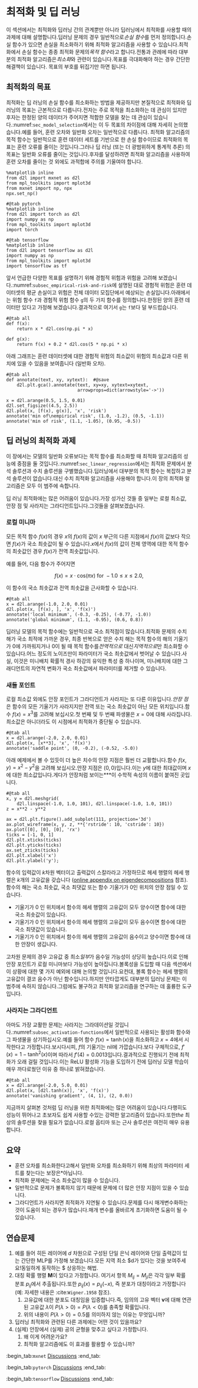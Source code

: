 # 최적화 및 딥 러닝

이 섹션에서는 최적화와 딥러닝 간의 관계뿐만 아니라 딥러닝에서 최적화를 사용할 때의 과제에 대해 설명합니다.딥러닝 문제의 경우 일반적으로*손실 함수*를 먼저 정의합니다.손실 함수가 있으면 손실을 최소화하기 위해 최적화 알고리즘을 사용할 수 있습니다.최적화에서 손실 함수는 종종 최적화 문제의*목적 함수*라고 합니다.전통과 관례에 따라 대부분의 최적화 알고리즘은*최소화*와 관련이 있습니다.목표를 극대화해야 하는 경우 간단한 해결책이 있습니다. 목표의 부호를 뒤집기만 하면 됩니다. 

## 최적화의 목표

최적화는 딥 러닝의 손실 함수를 최소화하는 방법을 제공하지만 본질적으로 최적화와 딥 러닝의 목표는 근본적으로 다릅니다.전자는 주로 목적을 최소화하는 데 관심이 있지만 후자는 한정된 양의 데이터가 주어지면 적합한 모델을 찾는 데 관심이 있습니다.:numref:`sec_model_selection`에서는 이 두 목표의 차이점에 대해 자세히 논의했습니다.예를 들어, 훈련 오차와 일반화 오차는 일반적으로 다릅니다. 최적화 알고리즘의 목적 함수는 일반적으로 훈련 데이터 세트를 기반으로 한 손실 함수이므로 최적화의 목표는 훈련 오류를 줄이는 것입니다.그러나 딥 러닝 (또는 더 광범위하게 통계적 추론) 의 목표는 일반화 오류를 줄이는 것입니다.후자를 달성하려면 최적화 알고리즘을 사용하여 훈련 오차를 줄이는 것 외에도 과적합에 주의를 기울여야 합니다.

```{.python .input}
%matplotlib inline
from d2l import mxnet as d2l
from mpl_toolkits import mplot3d
from mxnet import np, npx
npx.set_np()
```

```{.python .input}
#@tab pytorch
%matplotlib inline
from d2l import torch as d2l
import numpy as np
from mpl_toolkits import mplot3d
import torch
```

```{.python .input}
#@tab tensorflow
%matplotlib inline
from d2l import tensorflow as d2l
import numpy as np
from mpl_toolkits import mplot3d
import tensorflow as tf
```

앞서 언급한 다양한 목표를 설명하기 위해 경험적 위험과 위험을 고려해 보겠습니다.:numref:`subsec_empirical-risk-and-risk`에 설명된 대로 경험적 위험은 훈련 데이터셋의 평균 손실이고 위험은 전체 데이터 모집단에서 예상되는 손실입니다.아래에서는 위험 함수 `f`과 경험적 위험 함수 `g`의 두 가지 함수를 정의합니다.한정된 양의 훈련 데이터만 있다고 가정해 보겠습니다.결과적으로 여기서 `g`는 `f`보다 덜 부드럽습니다.

```{.python .input}
#@tab all
def f(x):
    return x * d2l.cos(np.pi * x)

def g(x):
    return f(x) + 0.2 * d2l.cos(5 * np.pi * x)
```

아래 그래프는 훈련 데이터셋에 대한 경험적 위험의 최소값이 위험의 최소값과 다른 위치에 있을 수 있음을 보여줍니다 (일반화 오차).

```{.python .input}
#@tab all
def annotate(text, xy, xytext):  #@save
    d2l.plt.gca().annotate(text, xy=xy, xytext=xytext,
                           arrowprops=dict(arrowstyle='->'))

x = d2l.arange(0.5, 1.5, 0.01)
d2l.set_figsize((4.5, 2.5))
d2l.plot(x, [f(x), g(x)], 'x', 'risk')
annotate('min of\nempirical risk', (1.0, -1.2), (0.5, -1.1))
annotate('min of risk', (1.1, -1.05), (0.95, -0.5))
```

## 딥 러닝의 최적화 과제

이 장에서는 모델의 일반화 오류보다는 목적 함수를 최소화할 때 최적화 알고리즘의 성능에 중점을 둘 것입니다.:numref:`sec_linear_regression`에서는 최적화 문제에서 분석 솔루션과 수치 솔루션을 구별했습니다.딥러닝에서 대부분의 목적 함수는 복잡하고 분석 솔루션이 없습니다.대신 수치 최적화 알고리즘을 사용해야 합니다.이 장의 최적화 알고리즘은 모두 이 범주에 속합니다. 

딥 러닝 최적화에는 많은 어려움이 있습니다.가장 성가신 것들 중 일부는 로컬 최소값, 안장 점 및 사라지는 그라디언트입니다.그것들을 살펴보겠습니다. 

### 로컬 미니마

모든 목적 함수 $f(x)$의 경우 $x$의 $f(x)$의 값이 $x$ 부근의 다른 지점에서 $f(x)$의 값보다 작으면 $f(x)$가 국소 최솟값이 될 수 있습니다.$x$에서 $f(x)$의 값이 전체 영역에 대한 목적 함수의 최솟값인 경우 $f(x)$가 전역 최솟값입니다. 

예를 들어, 다음 함수가 주어지면 

$$f(x) = x \cdot \text{cos}(\pi x) \text{ for } -1.0 \leq x \leq 2.0,$$

이 함수의 국소 최솟값과 전역 최솟값을 근사화할 수 있습니다.

```{.python .input}
#@tab all
x = d2l.arange(-1.0, 2.0, 0.01)
d2l.plot(x, [f(x), ], 'x', 'f(x)')
annotate('local minimum', (-0.3, -0.25), (-0.77, -1.0))
annotate('global minimum', (1.1, -0.95), (0.6, 0.8))
```

딥러닝 모델의 목적 함수에는 일반적으로 국소 최적점이 많습니다.최적화 문제의 수치 해가 국소 최적에 가까운 경우, 최종 반복으로 얻은 수치 해는 목적 함수의 해의 기울기가 0에 가까워지거나 0이 될 때 목적 함수를*전역적으로* 대신*지역적으로*만 최소화할 수 있습니다.어느 정도의 노이즈만이 파라미터가 국소 최솟값에서 벗어날 수 있습니다.사실, 이것은 미니배치 확률적 경사 하강의 유익한 특성 중 하나이며, 미니배치에 대한 그래디언트의 자연적 변화가 국소 최솟값에서 파라미터를 제거할 수 있습니다. 

### 새들 포인트

로컬 최소값 외에도 안장 포인트가 그라디언트가 사라지는 또 다른 이유입니다.*안장 점*은 함수의 모든 기울기가 사라지지만 전역 또는 국소 최솟값이 아닌 모든 위치입니다.함수 $f(x) = x^3$를 고려해 보십시오.첫 번째 및 두 번째 파생물은 $x=0$에 대해 사라집니다.최소값은 아니더라도 이 시점에서 최적화가 중단될 수 있습니다.

```{.python .input}
#@tab all
x = d2l.arange(-2.0, 2.0, 0.01)
d2l.plot(x, [x**3], 'x', 'f(x)')
annotate('saddle point', (0, -0.2), (-0.52, -5.0))
```

아래 예제에서 볼 수 있듯이 더 높은 치수의 안장 지점은 훨씬 더 교활합니다.함수 $f(x, y) = x^2 - y^2$을 고려해 보십시오.안장 지점은 $(0, 0)$입니다.이는 $y$에 대한 최대값이며 $x$에 대한 최소값입니다.게다가 안장처럼 보이는***이 수학적 속성의 이름이 붙여진 곳입니다.

```{.python .input}
#@tab all
x, y = d2l.meshgrid(
    d2l.linspace(-1.0, 1.0, 101), d2l.linspace(-1.0, 1.0, 101))
z = x**2 - y**2

ax = d2l.plt.figure().add_subplot(111, projection='3d')
ax.plot_wireframe(x, y, z, **{'rstride': 10, 'cstride': 10})
ax.plot([0], [0], [0], 'rx')
ticks = [-1, 0, 1]
d2l.plt.xticks(ticks)
d2l.plt.yticks(ticks)
ax.set_zticks(ticks)
d2l.plt.xlabel('x')
d2l.plt.ylabel('y');
```

함수의 입력값이 $k$차원 벡터이고 출력값이 스칼라라고 가정하므로 헤세 행렬의 헤세 행렬은 $k$개의 고유값을 갖습니다 ([online appendix on eigendecompositions](https://d2l.ai/chapter_appendix-mathematics-for-deep-learning/eigendecomposition.html) 참조).함수의 해는 국소 최솟값, 국소 최댓값 또는 함수 기울기가 0인 위치의 안장 점일 수 있습니다. 

* 기울기가 0 인 위치에서 함수의 헤세 행렬의 고유값이 모두 양수이면 함수에 대한 국소 최솟값이 있습니다.
* 기울기가 0 인 위치에서 함수의 헤세 행렬의 고유값이 모두 음수이면 함수에 대한 국소 최댓값이 있습니다.
* 기울기가 0 인 위치에서 함수의 헤세 행렬의 고유값이 음수이고 양수이면 함수에 대한 안장이 생깁니다.

고차원 문제의 경우 고유값 중 최소*일부*가 음수일 가능성이 상당히 높습니다.이로 인해 안장 포인트가 로컬 미니마보다 가능성이 높아집니다.볼록성을 도입할 때 다음 섹션에서 이 상황에 대한 몇 가지 예외에 대해 논의할 것입니다.요컨대, 볼록 함수는 헤세 행렬의 고유값이 결코 음수가 아닌 함수입니다.하지만 안타깝게도 대부분의 딥러닝 문제는 이 범주에 속하지 않습니다.그럼에도 불구하고 최적화 알고리즘을 연구하는 데 훌륭한 도구입니다. 

### 사라지는 그라디언트

아마도 가장 교활한 문제는 사라지는 그라데이션일 것입니다.:numref:`subsec_activation-functions`에서 일반적으로 사용되는 활성화 함수와 그 파생물을 상기하십시오.예를 들어 함수 $f(x) = \tanh(x)$을 최소화하고 $x = 4$에서 시작한다고 가정합니다.보시다시피, $f$의 기울기는 nil에 가깝습니다.보다 구체적으로, $f'(x) = 1 - \tanh^2(x)$이며 따라서 $f'(4) = 0.0013$입니다.결과적으로 진행되기 전에 최적화가 오래 걸릴 것입니다.이는 ReLU 활성화 기능을 도입하기 전에 딥러닝 모델 학습이 매우 까다로웠던 이유 중 하나로 밝혀졌습니다.

```{.python .input}
#@tab all
x = d2l.arange(-2.0, 5.0, 0.01)
d2l.plot(x, [d2l.tanh(x)], 'x', 'f(x)')
annotate('vanishing gradient', (4, 1), (2, 0.0))
```

지금까지 살펴본 것처럼 딥 러닝을 위한 최적화에는 많은 어려움이 있습니다.다행히도 성능이 뛰어나고 초보자도 쉽게 사용할 수있는 강력한 알고리즘이 있습니다.또한*the* 최상의 솔루션을 찾을 필요가 없습니다.로컬 옵티마 또는 근사 솔루션은 여전히 매우 유용합니다. 

## 요약

* 훈련 오차를 최소화한다고해서 일반화 오차를 최소화하기 위해 최상의 파라미터 세트를 찾는다는 보장은*아닙니다.
* 최적화 문제에는 국소 최솟값이 많을 수 있습니다.
* 일반적으로 문제가 볼록하지 않기 때문에 문제에 더 많은 안장 지점이 있을 수 있습니다.
* 그라디언트가 사라지면 최적화가 지연될 수 있습니다.문제를 다시 매개변수화하는 것이 도움이 되는 경우가 많습니다.매개 변수를 올바르게 초기화하면 도움이 될 수 있습니다.

## 연습문제

1. 예를 들어 히든 레이어에 $d$ 차원으로 구성된 단일 은닉 레이어와 단일 출력값이 있는 간단한 MLP를 가정해 보겠습니다.모든 지역 최소 $d가 있다는 것을 보여주세요!동일하게 동작하는 $ 상응하는 해법.
1. 대칭 확률 행렬 $\mathbf{M}$이 있다고 가정합니다. 여기서 항목 $M_{ij} = M_{ji}$은 각각 일부 확률 분포 $p_{ij}$에서 추출됩니다.또한 $p_{ij}(x) = p_{ij}(-x)$, 즉 분포가 대칭이라고 가정합니다 (예: 자세한 내용은 :cite:`Wigner.1958` 참조).
    1. 고유값에 대한 분포도 대칭임을 입증합니다.즉, 임의의 고유 벡터 $\mathbf{v}$에 대해 연관된 고유값 $\lambda$이 $P(\lambda > 0) = P(\lambda < 0)$를 충족할 확률입니다.
    1. 위의 내용이 $P(\lambda > 0) = 0.5$를 의미하지 않는 이유는 무엇입니까?
1. 딥러닝 최적화와 관련된 다른 과제에는 어떤 것이 있을까요?
1. (실제) 안장에서 (실제) 공의 균형을 맞추고 싶다고 가정합니다.
    1. 왜 이게 어려운가요?
    1. 최적화 알고리즘에도 이 효과를 활용할 수 있습니까?

:begin_tab:`mxnet`
[Discussions](https://discuss.d2l.ai/t/349)
:end_tab:

:begin_tab:`pytorch`
[Discussions](https://discuss.d2l.ai/t/487)
:end_tab:

:begin_tab:`tensorflow`
[Discussions](https://discuss.d2l.ai/t/489)
:end_tab:
